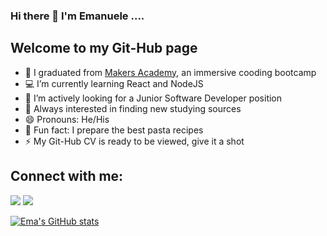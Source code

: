 ### Hi there 👋 I'm Emanuele ....

## Welcome to my Git-Hub page 



- :blue_book: I graduated from [Makers Academy](https://www.makers.tech), an immersive cooding bootcamp
- :computer: I’m currently learning React and NodeJS
- :office: I’m actively looking for a Junior Software Developer position
- 🤔 Always interested in finding new studying sources
- 😄 Pronouns: He/His
- :spaghetti: Fun fact: I prepare the best pasta recipes
- ⚡ My Git-Hub CV is ready to be viewed, give it a shot

## Connect with me:
<a href="https://www.linkedin.com/in/emanuele-pace10/"><img src="https://img.shields.io/badge/LinkedIn-0077B5?style=for-the-badge&logo=linkedin&logoColor=white"></a> <a href="mailto:emanuele.10@utlook.it"><img src="https://img.shields.io/badge/Microsoft_Outlook-0078D4?style=for-the-badge&logo=microsoft-outlook&logoColor=white"></a> <a href="https://github.com/Emanuele-20"><img src="https://img.shields.io/badge/GitHub-100000?style=for-the-badge&logo=github&logoColor=white" alt=""></a>

[![Ema's GitHub stats](https://github-readme-stats.vercel.app/api?username=Emanuele-20)](https://github.com/anuraghazra/github-readme-stats)
